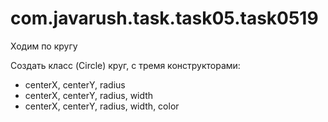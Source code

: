 # com.javarush.task.task05.task0519

Ходим по кругу

Создать класс (Circle) круг, с тремя конструкторами:
- centerX, centerY, radius
- centerX, centerY, radius, width
- centerX, centerY, radius, width, color
